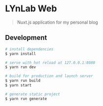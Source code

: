 # LYnLab Web

> Nuxt.js application for my personal blog

## Development

``` bash
# install dependencies
$ yarn install

# serve with hot reload at 127.0.0.1:8080
$ yarn run dev

# build for production and launch server
$ yarn run build
$ yarn start

# generate static project
$ yarn run generate
```
